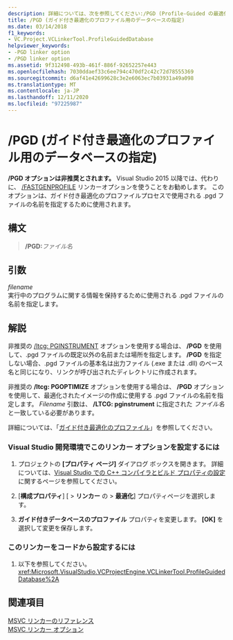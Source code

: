 ```yaml
---
description: 詳細については、次を参照してください:/PGD (Profile-Guided の最適化のためにデータベースを指定)
title: /PGD (ガイド付き最適化のプロファイル用のデータベースの指定)
ms.date: 03/14/2018
f1_keywords:
- VC.Project.VCLinkerTool.ProfileGuidedDatabase
helpviewer_keywords:
- -PGD linker option
- /PGD linker option
ms.assetid: 9f312498-493b-461f-886f-92652257e443
ms.openlocfilehash: 7030ddaef33c6ee794c470df2c42c72d78555369
ms.sourcegitcommit: d6af41e42699628c3e2e6063ec7b03931a49a098
ms.translationtype: MT
ms.contentlocale: ja-JP
ms.lasthandoff: 12/11/2020
ms.locfileid: "97225987"
---
```

# <a name="pgd-specify-database-for-profile-guided-optimizations"></a>/PGD (ガイド付き最適化のプロファイル用のデータベースの指定)

**/PGD オプションは非推奨とされます。** Visual Studio 2015 以降では、代わりに、 [/FASTGENPROFILE](genprofile-fastgenprofile-generate-profiling-instrumented-build.md) リンカーオプションを使うことをお勧めします。 このオプションは、ガイド付き最適化のプロファイルプロセスで使用される .pgd ファイルの名前を指定するために使用されます。

## <a name="syntax"></a>構文

> **/PGD:**_ファイル名_

## <a name="argument"></a>引数

*filename*<br/>
実行中のプログラムに関する情報を保持するために使用される .pgd ファイルの名前を指定します。

## <a name="remarks"></a>解説

非推奨の [/ltcg: PGINSTRUMENT](ltcg-link-time-code-generation.md) オプションを使用する場合は、 **/PGD** を使用して、.pgd ファイルの既定以外の名前または場所を指定します。 **/PGD** を指定しない場合、.pgd ファイルの基本名は出力ファイル (.exe または .dll) のベース名と同じになり、リンクが呼び出されたディレクトリに作成されます。

非推奨の **/ltcg: PGOPTIMIZE** オプションを使用する場合は、 **/PGD** オプションを使用して、最適化されたイメージの作成に使用する .pgd ファイルの名前を指定します。 *Filename* 引数は、 **/LTCG: pginstrument** に指定された *ファイル名* と一致している必要があります。

詳細については、「[ガイド付き最適化のプロファイル](../profile-guided-optimizations.md)」を参照してください。

### <a name="to-set-this-linker-option-in-the-visual-studio-development-environment"></a>Visual Studio 開発環境でこのリンカー オプションを設定するには

1. プロジェクトの **[プロパティ ページ]** ダイアログ ボックスを開きます。 詳細については、[Visual Studio での C++ コンパイラとビルド プロパティの設定](../working-with-project-properties.md)に関するページを参照してください。

1. [**構成プロパティ**] [  >  **リンカー** の  >  **最適化**] プロパティページを選択します。

1. **ガイド付きデータベースのプロファイル** プロパティを変更します。 **[OK]** を選択して変更を保存します。

### <a name="to-set-this-linker-option-programmatically"></a>このリンカーをコードから設定するには

1. 以下を参照してください。<xref:Microsoft.VisualStudio.VCProjectEngine.VCLinkerTool.ProfileGuidedDatabase%2A>

## <a name="see-also"></a>関連項目

[MSVC リンカーのリファレンス](linking.md)<br/>
[MSVC リンカー オプション](linker-options.md)<br/>
